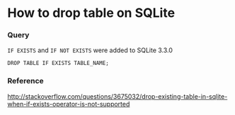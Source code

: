 # How to drop table on SQLite

### Query
`IF EXISTS` and `IF NOT EXISTS` were added to SQLite 3.3.0

	DROP TABLE IF EXISTS TABLE_NAME;

### Reference
<http://stackoverflow.com/questions/3675032/drop-existing-table-in-sqlite-when-if-exists-operator-is-not-supported> 